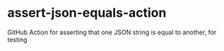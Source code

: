 # assert-json-equals-action
GitHub Action for asserting that one JSON string is equal to another, for testing
